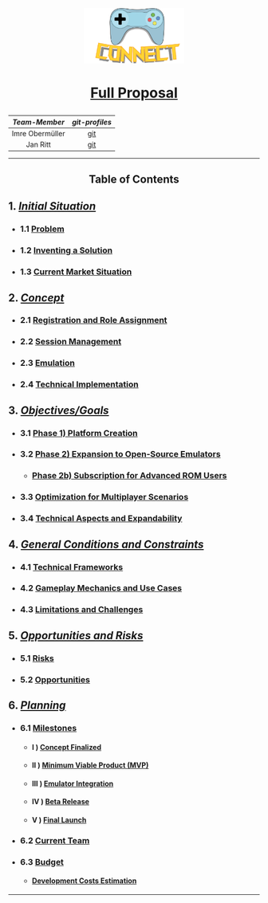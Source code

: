 <!-- Syp Project --->

<div align="center">

  <img src="img/connect-vector.svg" alt="connect-logo" width=40%>

</div>


# <p align="center"> [Full Proposal](proposal.md)</p>

<div align="center">

  |    *Team-Member*    |   *git-profiles*                       |
  |:-------------------:|:--------------------------------------:|
  |   Imre Obermüller   |   [git](https://github.com/Imre7777)   |
  |   Jan Ritt          |   [git](https://github.com/IxI-Enki)   |

</div>

  ---

## <p align="center"> Table of Contents </p>

## 1. [*Initial Situation*](https://github.com/IxI-Enki/project-connect/blob/proposal-final/proposal.md#-1-initial-situation--)
  - ### 1.1 [Problem](https://github.com/IxI-Enki/project-connect/blob/proposal-final/proposal.md#security-risks)
  - ### 1.2 [Inventing a Solution](https://github.com/IxI-Enki/project-connect/blob/proposal-final/proposal.md#inventing-a-solution)
  - ### 1.3 [Current Market Situation](https://github.com/IxI-Enki/project-connect/blob/proposal-final/proposal.md#current-market-situation)

## 2. [*Concept*](https://github.com/IxI-Enki/project-connect/blob/proposal-final/proposal.md#-2-concept-)
  - ### 2.1 [Registration and Role Assignment](https://github.com/IxI-Enki/project-connect/blob/proposal-final/proposal.md#registration-and-role-assignment)
  - ### 2.2 [Session Management](https://github.com/IxI-Enki/project-connect/blob/proposal-final/proposal.md#registration-and-role-assignment)
  - ### 2.3 [Emulation](https://github.com/IxI-Enki/project-connect/blob/proposal-final/proposal.md#emulation)
  - ### 2.4 [Technical Implementation](https://github.com/IxI-Enki/project-connect/blob/proposal-final/proposal.md#emulation)

## 3. [*Objectives/Goals*](https://github.com/IxI-Enki/project-connect/blob/proposal-final/proposal.md#-3-objectivesgoals--)
  - ### 3.1 [Phase 1) Platform Creation](https://github.com/IxI-Enki/project-connect/blob/proposal-final/proposal.md#phase-1-platform-creation)
  - ### 3.2 [Phase 2) Expansion to Open-Source Emulators](https://github.com/IxI-Enki/project-connect/blob/proposal-final/proposal.md#phase-1-platform-creation)
    - ### [Phase 2b) Subscription for Advanced ROM Users](https://github.com/IxI-Enki/project-connect/blob/proposal-final/proposal.md#phase-2b-subscription-for-advanced-rom-users)
  - ### 3.3 [Optimization for Multiplayer Scenarios](https://github.com/IxI-Enki/project-connect/blob/proposal-final/proposal.md#optimization-for-multiplayer-scenarios)
  - ### 3.4 [Technical Aspects and Expandability](https://github.com/IxI-Enki/project-connect/blob/proposal-final/proposal.md#optimization-for-multiplayer-scenarios)

## 4. [*General Conditions and Constraints*](https://github.com/IxI-Enki/project-connect/blob/proposal-final/proposal.md#-4-general-conditions-and-constraints-)
  - ### 4.1 [Technical Frameworks](https://github.com/IxI-Enki/project-connect/blob/proposal-final/proposal.md#-4-general-conditions-and-constraints-)
  - ### 4.2 [Gameplay Mechanics and Use Cases](https://github.com/IxI-Enki/project-connect/blob/proposal-final/proposal.md#-4-general-conditions-and-constraints-)
  - ### 4.3 [Limitations and Challenges](https://github.com/IxI-Enki/project-connect/blob/proposal-final/proposal.md#-4-general-conditions-and-constraints-)

## 5. [*Opportunities and Risks*](https://github.com/IxI-Enki/project-connect/blob/proposal-final/proposal.md#-4-general-conditions-and-constraints-)
  - ### 5.1 [Risks](https://github.com/IxI-Enki/project-connect/blob/proposal-final/proposal.md#risks)
  - ### 5.2 [Opportunities](https://github.com/IxI-Enki/project-connect/blob/proposal-final/proposal.md#opportunities)

## 6. [*Planning*](https://github.com/IxI-Enki/project-connect/blob/proposal-final/proposal.md#-6-planning--)
  - ### 6.1 [Milestones](https://github.com/IxI-Enki/project-connect/blob/proposal-final/proposal.md#-6-planning--)
    - #### Ⅰ ) [Concept Finalized](https://github.com/IxI-Enki/project-connect/blob/proposal-final/proposal.md#concept-finalized)
    - #### Ⅱ ) [Minimum Viable Product (MVP)](https://github.com/IxI-Enki/project-connect/blob/proposal-final/proposal.md#minimum-viable-product-mvp)
    - #### Ⅲ ) [Emulator Integration](https://github.com/IxI-Enki/project-connect/blob/proposal-final/proposal.md#minimum-viable-product-mvp)
    - #### Ⅳ ) [Beta Release](https://github.com/IxI-Enki/project-connect/blob/proposal-final/proposal.md#beta-release)
    - #### Ⅴ ) [Final Launch](https://github.com/IxI-Enki/project-connect/blob/proposal-final/proposal.md#beta-release)
  - ### 6.2 [Current Team](https://github.com/IxI-Enki/project-connect/blob/proposal-final/proposal.md#current-team)
  - ### 6.3 [Budget](https://github.com/IxI-Enki/project-connect/blob/proposal-final/proposal.md#current-team)
    - #### [Development Costs Estimation](https://github.com/IxI-Enki/project-connect/blob/proposal-final/proposal.md#estimate-on-cost-distribution)


---
